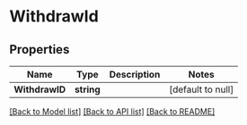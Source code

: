 # WithdrawId

## Properties
Name | Type | Description | Notes
------------ | ------------- | ------------- | -------------
**WithdrawID** | **string** |  | [default to null]

[[Back to Model list]](../README.md#documentation-for-models) [[Back to API list]](../README.md#documentation-for-api-endpoints) [[Back to README]](../README.md)


